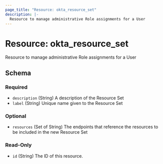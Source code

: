 ```yaml
---
page_title: "Resource: okta_resource_set"
description: |-
  Resource to manage administrative Role assignments for a User
---
```


# Resource: okta_resource_set

Resource to manage administrative Role assignments for a User

<!-- schema generated by tfplugindocs -->

## Schema

### Required

- `description` (String) A description of the Resource Set
- `label` (String) Unique name given to the Resource Set

### Optional

- `resources` (Set of String) The endpoints that reference the resources to be included in the new Resource Set

### Read-Only

- `id` (String) The ID of this resource.

